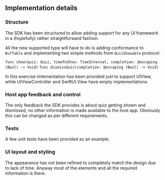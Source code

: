 ##  Implementation details

### Structure

The SDK has been structured to allow adding support for any UI framework in a (hopefully) rather straightforward fashion. 

All the new supported type will have to do is adding conformance to `Buffable` and implementing two simple methods from `QuizShowable` protocol:

`func show(quiz: Quiz, timeToShow: TimeInterval, completion: @escaping (Bool) -> Void)`
`func dismissQuiz(completion: @escaping (Bool) -> Void)`

In this exercise imlementation has been provided just to support UIView, while UIViewController and SwiftUI.View have empty implementations.

### Host app feedback and control

The only feedback the SDK provides is about quiz getting shown and dismissed, no other information is made available to the host app. Obviously this can be changed as per different requirements. 

### Tests

A few unit tests have been provided as an example.

### UI layout and styling

The appearance has not been refined to completely match the design due to lack of time. Anyway most of the elements and all the required information is there.


